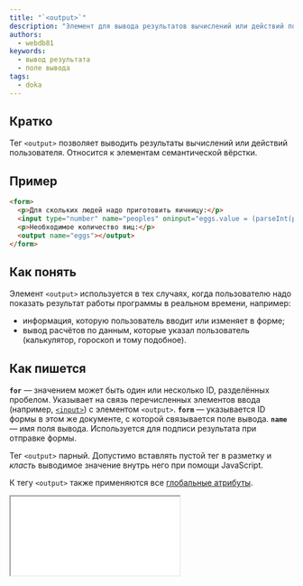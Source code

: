```yaml
---
title: "`<output>`"
description: "Элемент для вывода результатов вычислений или действий пользователя"
authors:
  - webdb81
keywords:
  - вывод результата
  - поле вывода
tags:
  - doka
---
```


## Кратко

Тег `<output>` позволяет выводить результаты вычислений или действий пользователя. Относится к элементам семантической вёрстки.

## Пример

```html
<form>
  <p>Для скольких людей надо приготовить яичницу:</p>
  <input type="number" name="peoples" oninput="eggs.value = (parseInt(peoples.value) * 2)">
  <p>Необходимое количество яиц:</p>
  <output name="eggs"></output>
</form>
```

## Как понять

Элемент `<output>` используется в тех случаях, когда пользователю надо показать результат работы программы в реальном времени, например:

- информация, которую пользователь вводит или изменяет в форме;
- вывод расчётов по данным, которые указал пользователь (калькулятор, гороскоп и тому подобное).

## Как пишется

**`for`** — значением может быть один или несколько ID, разделённых пробелом. Указывает на связь перечисленных элементов ввода (например, [`<input>`](/html/input/)) с элементом `<output>`.
**`form`** — указывается ID формы в этом же документе, с которой связывается поле вывода.
**`name`** — имя поля вывода. Используется для подписи результата при отправке формы.

Тег `<output>` парный. Допустимо вставлять пустой тег в разметку и _класть_ выводимое значение внутрь него при помощи JavaScript.

К тегу `<output>` также применяются все [глобальные атрибуты](/html/global-attrs/).

<iframe title="Пример использования в форме с рейтингом" src="demos/form-rating/" height="140"></iframe>

